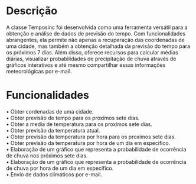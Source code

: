 # Descrição  
A classe Temposinc foi desenvolvida como uma ferramenta versátil para a obtenção e análise de dados de previsão do tempo. Com funcionalidades abrangentes, ela permite não apenas a recuperação das coordenadas de uma cidade, mas também a obtenção detalhada da previsão do tempo para os próximos 7 dias. Além disso, oferece recursos para calcular médias diárias, visualizar probabilidades de precipitação de chuva através de gráficos interativos e até mesmo compartilhar essas informações meteorológicas por e-mail.  
# Funcionalidades  
•	Obter cordenadas de uma cidade.  
•	Obter previsão de tempo para os proxímos sete dias.  
•	Obter a media de temperatura para os proxímos sete dias.   
•	Obter previsão da temperatura atual.  
•	Obter previsão da temperatura por hora para os proxímos sete dias.  
•	Obter previsão da temperatura por hora de um dia em específico.  
•	Elaboração de um gráfico que representa a probabilidade de ocorrência de chuva nos próximos sete dias.  
•	Elaboração de um gráfico que representa a probabilidade de ocorrência de chuva por hora de um dia em específico.  
•	Envio de dados climáticos por e-mail.  
